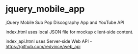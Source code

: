 jquery_mobile_app
=================

jQuery Mobile Sub Pop Discography App and YouTube API

index.html uses local JSON file for mockup client-side content.

index_api.html uses Server-side Web API - https://github.com/redvince/web_api
